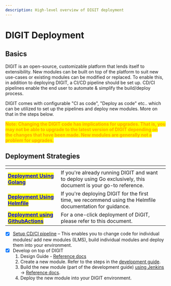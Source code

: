 ```yaml
---
description: High-level overview of DIGIT deployment
---
```


# DIGIT Deployment

## Basics

DIGIT is an open-source, customizable platform that lends itself to extensibility. New modules can be built on top of the platform to suit new use-cases or existing modules can be modified or replaced. To enable this, in addition to deploying DIGIT, a CI/CD pipeline should be set up. CD/CI pipelines enable the end user to automate & simplify the build/deploy process.

DIGIT comes with configurable "CI as code", "Deploy as code" etc.. which can be utilized to set up the pipelines and deploy new modules. More on that in the steps below.&#x20;

<mark style="color:orange;">**Note: Changing the DIGIT code has implications for upgrades. That is, you may not be able to upgrade to the latest version of DIGIT depending on the changes that have been made. New modules are generally not a problem for upgrades.**</mark>&#x20;

## Deployment Strategies

<table data-view="cards"><thead><tr><th></th><th></th><th></th></tr></thead><tbody><tr><td><a href="https://core.digit.org/v/2.9-lts/guides/installation-guide/digit-deployment/deployment-using-golang"><mark style="color:blue;"><strong>Deployment Using Golang</strong></mark></a></td><td>If you're already running DIGIT and want to deploy using Go exclusively, this document is your go-to reference.</td><td></td></tr><tr><td><a href="https://core.digit.org/v/2.9-lts/guides/installation-guide/digit-deployment/deployment-using-helmfile"><mark style="color:blue;"><strong>Deployment Using Helmfile</strong></mark></a></td><td>If you're deploying DIGIT for the first time, we recommend using the Helmfile documentation for guidance.</td><td></td></tr><tr><td><a href="https://core.digit.org/v/2.9-lts/guides/installation-guide/digit-deployment/deployment-using-githubactions"><mark style="color:blue;"><strong>Deployment using GithubActions</strong></mark></a></td><td>For a one-click deployment of DiGIT, please refer to this document.</td><td></td></tr></tbody></table>

* [x] [Setup CD/CI pipeline](../setup-guide/ci-cd-set-up/) – This enables you to change code for individual modules/ add new modules (ILMS), build individual modules and deploy them into your environment.&#x20;
* [x] Develop on top of DIGIT&#x20;
  1. Design Guide - [Reference docs](../../design-guide/)
  2. Create a new module. Refer to the steps in the [development guide](../../developer-guide/backend-developer-guide/).
  3. Build the new module (part of the development guide) [using Jenkins](../setup-guide/ci-cd-set-up/ci-cd-build-job-pipeline-setup.md) → [Reference docs](../setup-guide/ci-cd-set-up/ci-cd-build-job-pipeline-setup.md).
  4. Deploy the new module into your DIGIT environment.

